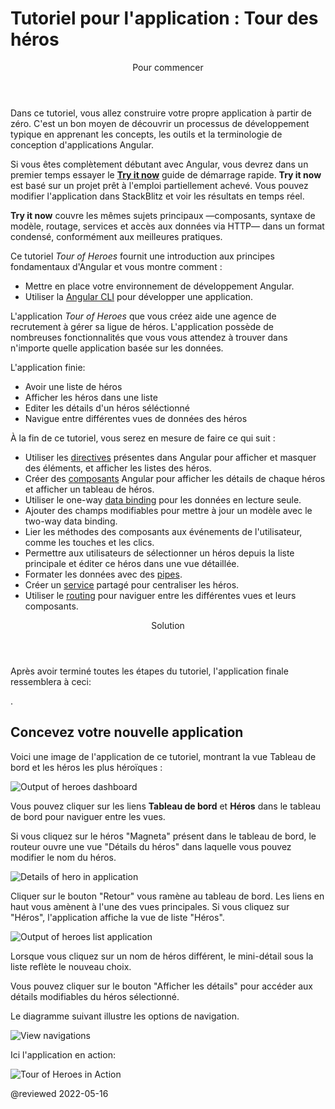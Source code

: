 # Tutoriel pour l'application : Tour des héros

<div class="callout is-helpful">

<header>Pour commencer</header>

Dans ce tutoriel, vous allez construire votre propre application à partir de zéro.
C'est un bon moyen de découvrir un processus de développement typique en apprenant les concepts, les outils et la terminologie de conception d'applications Angular.

Si vous êtes complètement débutant avec Angular, vous devrez dans un premier temps essayer le [**Try it now**](start) guide de démarrage rapide.
**Try it now** est basé sur un projet prêt à l'emploi partiellement achevé.
Vous pouvez modifier l'application dans StackBlitz et voir les résultats en temps réel.

**Try it now** couvre les mêmes sujets principaux &mdash;composants, syntaxe de modèle, routage, services et accès aux données via HTTP&mdash; dans un format condensé, conformément aux meilleures pratiques.

</div>

Ce tutoriel *Tour of Heroes* fournit une introduction aux principes fondamentaux d'Angular et vous montre comment :

* Mettre en place votre environnement de développement Angular.
* Utiliser la [Angular CLI](cli "CLI command reference") pour développer une application.

L'application *Tour of Heroes* que vous créez aide une agence de recrutement à gérer sa ligue de héros.
L'application possède de nombreuses fonctionnalités que vous vous attendez à trouver dans n'importe quelle application basée sur les données.

L'application finie:

* Avoir une liste de héros
* Afficher les héros dans une liste
* Editer les détails d'un héros séléctionné
* Navigue entre différentes vues de données des héros


À la fin de ce tutoriel, vous serez en mesure de faire ce qui suit :

*   Utiliser les [directives](guide/glossary#directive "Directives definition") présentes dans Angular pour afficher et masquer des éléments, et afficher les listes des héros.
*   Créer des [composants](guide/glossary#component "Components definition") Angular pour afficher les détails de chaque héros et afficher un tableau de héros.
*   Utiliser le one-way [data binding](guide/glossary#data-binding "Data binding definition") pour les données en lecture seule.
*   Ajouter des champs modifiables pour mettre à jour un modèle avec le two-way data binding.
*   Lier les méthodes des composants aux événements de l'utilisateur, comme les touches et les clics.
*   Permettre aux utilisateurs de sélectionner un héros depuis la liste principale et éditer ce héros dans une vue détaillée.
*   Formater les données avec des [pipes](guide/glossary#pipe "Pipe definition").
*   Créer un [service](guide/glossary#service "Service definition") partagé pour centraliser les héros.
*   Utiliser le [routing](guide/glossary#router "Router definition") pour naviguer entre les différentes vues et leurs composants.


<div class="callout is-helpful">

<header>Solution</header>

Après avoir terminé toutes les étapes du tutoriel, l'application finale ressemblera à ceci:

<live-example name="toh-pt6"></live-example>.

</div>

## Concevez votre nouvelle application

Voici une image de l'application de ce tutoriel, montrant la vue Tableau de bord et les héros les plus héroïques :

<div class="lightbox">

<img alt="Output of heroes dashboard" src="generated/images/guide/toh/heroes-dashboard-1.png">

</div>

Vous pouvez cliquer sur les liens **Tableau de bord** et **Héros** dans le tableau de bord pour naviguer entre les vues.

Si vous cliquez sur le héros "Magneta" présent dans le tableau de bord, le routeur ouvre une vue "Détails du héros" dans laquelle vous pouvez modifier le nom du héros.

<div class="lightbox">

<img alt="Details of hero in application" src="generated/images/guide/toh/hero-details-1.png">

</div>

Cliquer sur le bouton "Retour" vous ramène au tableau de bord.
Les liens en haut vous amènent à l'une des vues principales.
Si vous cliquez sur "Héros", l'application affiche la vue de liste "Héros".

<div class="lightbox">

<img alt="Output of heroes list application" src="generated/images/guide/toh/heroes-list-2.png">

</div>

Lorsque vous cliquez sur un nom de héros différent, le mini-détail sous la liste reflète le nouveau choix.

Vous pouvez cliquer sur le bouton "Afficher les détails" pour accéder aux détails modifiables du héros sélectionné.

Le diagramme suivant illustre les options de navigation.
<div class="lightbox">

<img alt="View navigations" src="generated/images/guide/toh/nav-diagram.png">

</div>

Ici l'application en action:

<div class="lightbox">

<img alt="Tour of Heroes in Action" src="generated/images/guide/toh/toh-anim.gif">

</div>

@reviewed 2022-05-16
